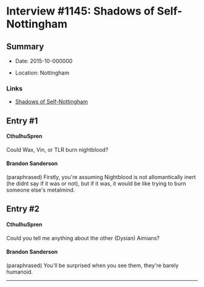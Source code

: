 # Interview #1145: Shadows of Self-Nottingham

## Summary

- Date: 2015-10-000000

- Location: Nottingham

### Links

- [Shadows of Self-Nottingham](http://www.17thshard.com/forum/topic/48734-waterstones-signing-nottingham/#entry353058)


## Entry #1

#### CthulhuSpren

Could Wax, Vin, or TLR burn nightblood?

#### Brandon Sanderson

(paraphrased) Firstly, you're assuming Nightblood is not allomantically inert (he didnt say if it was or not), but if it was, it would be like trying to burn someone else's metalmind.

## Entry #2

#### CthulhuSpren

Could you tell me anything about the other (Dysian) Aimians?

#### Brandon Sanderson

(paraphrased) You'll be surprised when you see them, they're barely humanoid.


---

